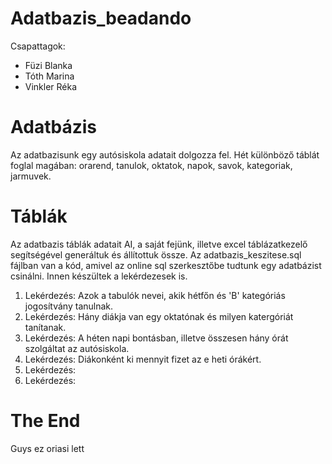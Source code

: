 # Adatbazis_beadando
Csapattagok:
- Füzi Blanka
- Tóth Marina
- Vinkler Réka

# Adatbázis
Az adatbazisunk egy autósiskola adatait dolgozza fel. Hét különböző táblát foglal magában: orarend, tanulok, oktatok, napok, savok, kategoriak, jarmuvek.

# Táblák
Az adatbazis táblák adatait AI, a saját fejünk, illetve excel táblázatkezelő segítségével generáltuk és állítottuk össze.
Az adatbazis_keszitese.sql fájlban van a kód, amivel az online sql szerkesztőbe tudtunk egy adatbázist csinálni.
Innen készültek a lekérdezesek is.
1. Lekérdezés: Azok a tabulók nevei, akik hétfőn és 'B' kategóriás jogosítvány tanulnak.
2. Lekérdezés: Hány diákja van egy oktatónak és milyen katergóriát tanítanak.
3. Lekérdezés: A héten napi bontásban, illetve összesen hány órát szolgáltat az autósiskola.
4. Lekérdezés: Diákonként ki mennyit fizet az e heti órákért.
5. Lekérdezés:
6. Lekérdezés:

# The End
Guys ez oriasi lett
